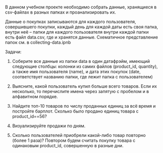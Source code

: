 В данном учебном проекте необходимо собрать данные, хранящиеся в csv-файлах в разных папках и проанализировать их.

Данные о покупках записываются для каждого пользователя, совершившего покупки, каждый день для каждой даты есть своя папка, внутри неё – папки для каждого пользователя внутри каждой папки есть файл data.csv, где и хранятся данные. Схематичное представление папок см. в collecting-data.ipnb
          
Задачи:

1) Соберите все данные из папки data в один датафрэйм, имеющий следующие столбцы: колонки из самих файлов (product_id, quantity), а также имя пользователя (name), и дата этих покупок (date, соответствует названию папки, где лежит папка с пользователем)

2) Выясните, какой пользователь купил больше всего товаров. Если их несколько, то перечислите имена через запятую с пробелом и в алфавитном порядке.

3) Найдите топ-10 товаров по числу проданных единиц за всё время и постройте барплот. Сколько было продано единиц товара с product_id==56?

4) Визуализируйте продажи по дням.

5) Сколько пользователей приобрели какой-либо товар повторно (более 1 раза)? Повтором будем считать покупку товара с одинаковым product_id, совершенную в разные дни. 
